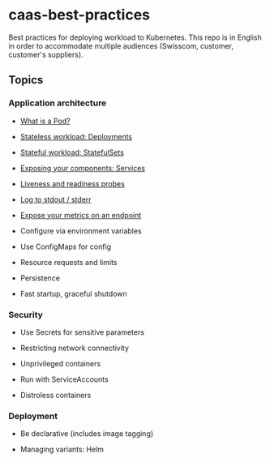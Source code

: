 # caas-best-practices

Best practices for deploying workload to Kubernetes. This repo is in English in order to accommodate multiple audiences (Swisscom, customer, customer's suppliers).

## Topics

### Application architecture

- [What is a Pod?](Pods/README.md)

- [Stateless workload: Deployments](Deployments/README.md)

- [Stateful workload: StatefulSets](StatefulSets/README.md)

- [Exposing your components: Services](Services/README.md)

- [Liveness and readiness probes](LivenessReadinessProbes/README.md)

- [Log to stdout / stderr](Logging/README.md)

- [Expose your metrics on an endpoint](Metrics/README.md)

- Configure via environment variables

- Use ConfigMaps for config

- Resource requests and limits

- Persistence

- Fast startup, graceful shutdown

### Security

- Use Secrets for sensitive parameters

- Restricting network connectivity

- Unprivileged containers

- Run with ServiceAccounts

- Distroless containers

### Deployment

- Be declarative (includes image tagging)

- Managing variants: Helm
